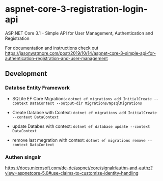 # aspnet-core-3-registration-login-api

ASP.NET Core 3.1 - Simple API for User Management, Authentication and Registration

For documentation and instructions check out https://jasonwatmore.com/post/2019/10/14/aspnet-core-3-simple-api-for-authentication-registration-and-user-management


## Development

### Databse Entity Framework

- SQLite EF Core Migrations:
`dotnet ef migrations add InitialCreate --context DataContext --output-dir Migrations/NpsqlMigrations`

- Create Databse with Context: `dotnet ef migrations add InitialCreate --context DataContext`

- update Databes with context:  `dotnet ef database update --context DataContext`
- remove last megration with context:  `dotnet ef migrations remove --context DataContext`


### Authen singalr 
https://docs.microsoft.com/de-de/aspnet/core/signalr/authn-and-authz?view=aspnetcore-5.0#use-claims-to-customize-identity-handling